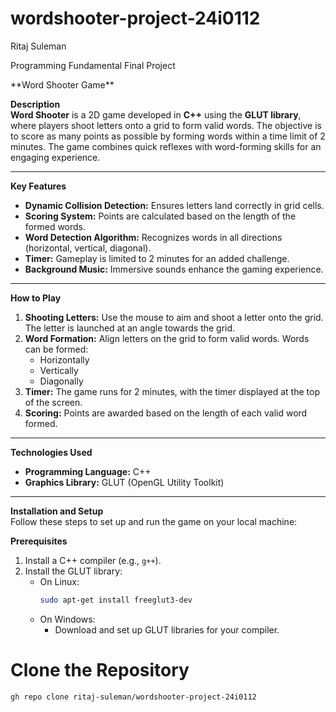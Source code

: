 # wordshooter-project-24i0112
<p>Ritaj Suleman</p>
<p>Programming Fundamental Final Project</p>
 **Word Shooter Game**

 **Description**  
**Word Shooter** is a 2D game developed in **C++** using the **GLUT library**, where players shoot letters onto a grid to form valid words. The objective is to score as many points as possible by forming words within a time limit of 2 minutes. The game combines quick reflexes with word-forming skills for an engaging experience.

---

 **Key Features**  
- **Dynamic Collision Detection:** Ensures letters land correctly in grid cells.
- **Scoring System:** Points are calculated based on the length of the formed words.
- **Word Detection Algorithm:** Recognizes words in all directions (horizontal, vertical, diagonal).
- **Timer:** Gameplay is limited to 2 minutes for an added challenge.
- **Background Music:** Immersive sounds enhance the gaming experience.

---

 **How to Play**  
1. **Shooting Letters:** Use the mouse to aim and shoot a letter onto the grid. The letter is launched at an angle towards the grid.
2. **Word Formation:** Align letters on the grid to form valid words. Words can be formed:
   - Horizontally
   - Vertically
   - Diagonally
3. **Timer:** The game runs for 2 minutes, with the timer displayed at the top of the screen.
4. **Scoring:** Points are awarded based on the length of each valid word formed.

---

 **Technologies Used**  
- **Programming Language:** C++  
- **Graphics Library:** GLUT (OpenGL Utility Toolkit)  

---

 **Installation and Setup**  
Follow these steps to set up and run the game on your local machine:

 **Prerequisites**  
1. Install a C++ compiler (e.g., `g++`).  
2. Install the GLUT library:
   - On Linux:
     ```bash
     sudo apt-get install freeglut3-dev
     ```
   - On Windows:
     - Download and set up GLUT libraries for your compiler.

# **Clone the Repository**  
```bash
gh repo clone ritaj-suleman/wordshooter-project-24i0112

